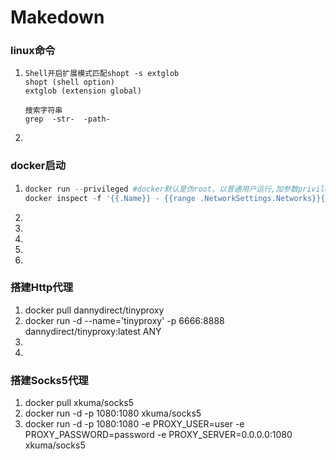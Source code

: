 # Makedown
### linux命令

1. ```shell
   Shell开启扩展模式匹配shopt -s extglob
   shopt (shell option)
   extglob (extension global)
   
   搜索字符串
   grep  -str-  -path- 
   ```

2. 

### docker启动
1. ```python
   docker run --privileged #docker默认是伪root，以普通用户运行,加参数privileged(享有特权的)以超级管理员运行
   docker inspect -f '{{.Name}} - {{range .NetworkSettings.Networks}}{{.IPAddress}}{{end}}' $(docker ps -aq)   #查看容器ip
   ```

1. 
2.  
3.  
4.  
5. 

### 搭建Http代理

1. docker pull dannydirect/tinyproxy
2.  docker run -d --name='tinyproxy' -p 6666:8888 dannydirect/tinyproxy:latest ANY
3.  
4.  

### 搭建Socks5代理
1. docker pull xkuma/socks5
2. docker run -d -p 1080:1080 xkuma/socks5
3. docker run -d -p 1080:1080 -e PROXY_USER=user -e PROXY_PASSWORD=password -e PROXY_SERVER=0.0.0.0:1080 xkuma/socks5

